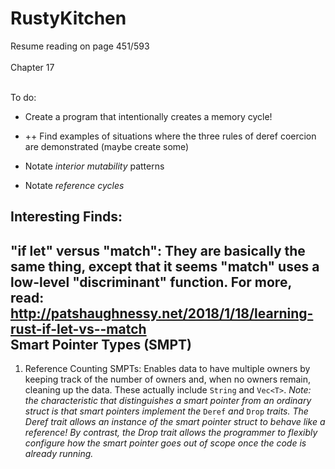 # RustyKitchen

Resume reading on page 451/593
<br></br>
Chapter 17
<br></br>

To do:
+ Create a program that intentionally creates a memory cycle!

+ ++ Find examples of situations where the three rules of deref coercion are demonstrated (maybe create some)
+ Notate *interior mutability* patterns
+ Notate *reference cycles*

Interesting Finds:
------------------
"if let" versus "match": They are basically the same thing, except 
that it seems "match" uses a low-level "discriminant" function. 
For more, read: http://patshaughnessy.net/2018/1/18/learning-rust-if-let-vs--match
<br />
Smart Pointer Types (SMPT)
-----------------------------
1) Reference Counting SMPTs: Enables data to have multiple owners by keeping track of the number of owners and, when no owners remain, cleaning up the data.
    These actually include `String` and `Vec<T>`. *Note: the characteristic that distinguishes a smart pointer from an ordinary struct is that smart pointers 
    implement the* `Deref` *and* `Drop` *traits. The Deref trait allows an instance of the smart pointer struct to behave like a reference! By contrast, the
    Drop trait allows the programmer to flexibly configure how the smart pointer goes out of scope once the code is already running.*

